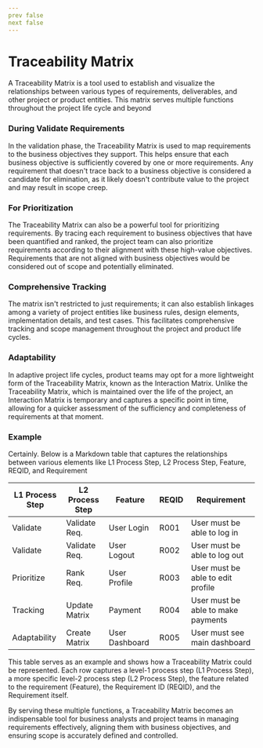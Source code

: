 ```yaml
---
prev false
next false
---
```


# Traceability Matrix

A Traceability Matrix is a tool used to establish and visualize the relationships between various types of requirements, deliverables, and other project or product entities. This matrix serves multiple functions throughout the project life cycle and beyond

### During Validate Requirements

In the validation phase, the Traceability Matrix is used to map requirements to the business objectives they support. This helps ensure that each business objective is sufficiently covered by one or more requirements. Any requirement that doesn't trace back to a business objective is considered a candidate for elimination, as it likely doesn't contribute value to the project and may result in scope creep.

### For Prioritization

The Traceability Matrix can also be a powerful tool for prioritizing requirements. By tracing each requirement to business objectives that have been quantified and ranked, the project team can also prioritize requirements according to their alignment with these high-value objectives. Requirements that are not aligned with business objectives would be considered out of scope and potentially eliminated.

### Comprehensive Tracking

The matrix isn't restricted to just requirements; it can also establish linkages among a variety of project entities like business rules, design elements, implementation details, and test cases. This facilitates comprehensive tracking and scope management throughout the project and product life cycles.

### Adaptability

In adaptive project life cycles, product teams may opt for a more lightweight form of the Traceability Matrix, known as the Interaction Matrix. Unlike the Traceability Matrix, which is maintained over the life of the project, an Interaction Matrix is temporary and captures a specific point in time, allowing for a quicker assessment of the sufficiency and completeness of requirements at that moment.

### Example

Certainly. Below is a Markdown table that captures the relationships between various elements like L1 Process Step, L2 Process Step, Feature, REQID, and Requirement

| L1 Process Step | L2 Process Step | Feature        | REQID | Requirement                        |
| --------------- | --------------- | -------------- | ----- | ---------------------------------- |
| Validate        | Validate Req.   | User Login     | R001  | User must be able to log in        |
| Validate        | Validate Req.   | User Logout    | R002  | User must be able to log out       |
| Prioritize      | Rank Req.       | User Profile   | R003  | User must be able to edit profile  |
| Tracking        | Update Matrix   | Payment        | R004  | User must be able to make payments |
| Adaptability    | Create Matrix   | User Dashboard | R005  | User must see main dashboard       |

This table serves as an example and shows how a Traceability Matrix could be represented. Each row captures a level-1 process step (L1 Process Step), a more specific level-2 process step (L2 Process Step), the feature related to the requirement (Feature), the Requirement ID (REQID), and the Requirement itself.

By serving these multiple functions, a Traceability Matrix becomes an indispensable tool for business analysts and project teams in managing requirements effectively, aligning them with business objectives, and ensuring scope is accurately defined and controlled.

